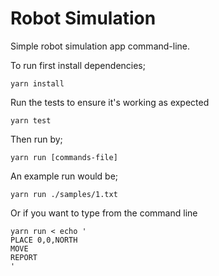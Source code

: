 # Robot Simulation

Simple robot simulation app command-line.

To run first install dependencies;

```
yarn install
```

Run the tests to ensure it's working as expected

```
yarn test
```

Then run by;

```
yarn run [commands-file]
```

An example run would be;

```yarn run ./samples/1.txt```

Or if you want to type from the command line

```
yarn run < echo '
PLACE 0,0,NORTH
MOVE
REPORT
'
```